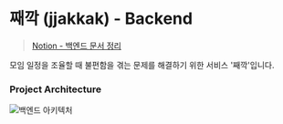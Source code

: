 # 째깍 (jjakkak) - Backend
> [Notion - 백엔드 문서 정리](https://dnd-11-7.notion.site/BE-4160e248995345a7aed66b2473534a32?pvs=4)

모임 일정을 조율할 때 불편함을 겪는 문제를 해결하기 위한 서비스 '째깍'입니다.


### Project Architecture
![백엔드 아키텍처](https://github.com/user-attachments/assets/34c75614-0b44-43e4-8853-354cd2e6becf)
